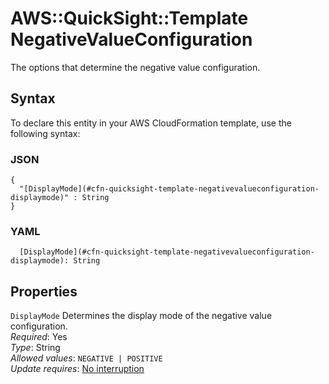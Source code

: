 # AWS::QuickSight::Template NegativeValueConfiguration<a name="aws-properties-quicksight-template-negativevalueconfiguration"></a>

The options that determine the negative value configuration\.

## Syntax<a name="aws-properties-quicksight-template-negativevalueconfiguration-syntax"></a>

To declare this entity in your AWS CloudFormation template, use the following syntax:

### JSON<a name="aws-properties-quicksight-template-negativevalueconfiguration-syntax.json"></a>

```
{
  "[DisplayMode](#cfn-quicksight-template-negativevalueconfiguration-displaymode)" : String
}
```

### YAML<a name="aws-properties-quicksight-template-negativevalueconfiguration-syntax.yaml"></a>

```
  [DisplayMode](#cfn-quicksight-template-negativevalueconfiguration-displaymode): String
```

## Properties<a name="aws-properties-quicksight-template-negativevalueconfiguration-properties"></a>

`DisplayMode` <a name="cfn-quicksight-template-negativevalueconfiguration-displaymode"></a>
Determines the display mode of the negative value configuration\.  
_Required_: Yes  
_Type_: String  
_Allowed values_: `NEGATIVE | POSITIVE`  
_Update requires_: [No interruption](https://docs.aws.amazon.com/AWSCloudFormation/latest/UserGuide/using-cfn-updating-stacks-update-behaviors.html#update-no-interrupt)
